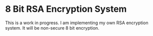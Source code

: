 # 8 Bit RSA Encryption System

This is a work in progress. I am implementing my own RSA encryption system. It will be non-secure 8 bit encryption.
